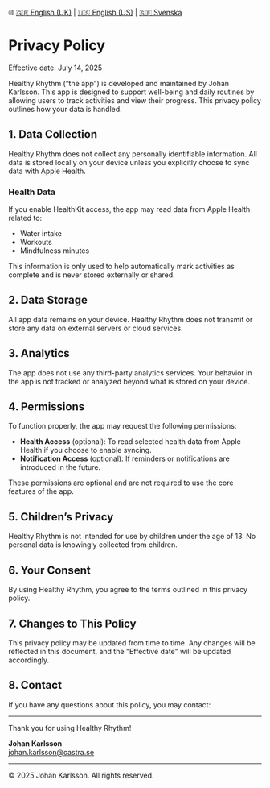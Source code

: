 🌐 [🇬🇧 English (UK)](./index.md) | [🇺🇸 English (US)](./index-us.md) | [🇸🇪 Svenska](./index-sv.md)

# Privacy Policy

Effective date: July 14, 2025

Healthy Rhythm (“the app”) is developed and maintained by Johan Karlsson. This app is designed to support well-being and daily routines by allowing users to track activities and view their progress. This privacy policy outlines how your data is handled.

## 1. Data Collection

Healthy Rhythm does not collect any personally identifiable information. All data is stored locally on your device unless you explicitly choose to sync data with Apple Health.

### Health Data

If you enable HealthKit access, the app may read data from Apple Health related to:

- Water intake
- Workouts
- Mindfulness minutes

This information is only used to help automatically mark activities as complete and is never stored externally or shared.

## 2. Data Storage

All app data remains on your device. Healthy Rhythm does not transmit or store any data on external servers or cloud services.

## 3. Analytics

The app does not use any third-party analytics services. Your behavior in the app is not tracked or analyzed beyond what is stored on your device.

## 4. Permissions

To function properly, the app may request the following permissions:

- **Health Access** (optional): To read selected health data from Apple Health if you choose to enable syncing.
- **Notification Access** (optional): If reminders or notifications are introduced in the future.

These permissions are optional and are not required to use the core features of the app.

## 5. Children’s Privacy

Healthy Rhythm is not intended for use by children under the age of 13. No personal data is knowingly collected from children.

## 6. Your Consent

By using Healthy Rhythm, you agree to the terms outlined in this privacy policy.

## 7. Changes to This Policy

This privacy policy may be updated from time to time. Any changes will be reflected in this document, and the "Effective date" will be updated accordingly.

## 8. Contact

If you have any questions about this policy, you may contact:

---

Thank you for using Healthy Rhythm!

**Johan Karlsson**  
[johan.karlsson@castra.se](mailto:johan.karlsson@castra.se)

---

© 2025 Johan Karlsson. All rights reserved.


